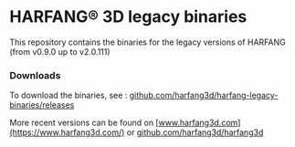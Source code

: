# HARFANG® 3D legacy binaries

This repository contains the binaries for the legacy versions of HARFANG (from v0.9.0 up to v2.0.111)

### Downloads

To download the binaries, see : [github.com/harfang3d/harfang-legacy-binaries/releases](https://github.com/harfang3d/harfang-legacy-binaries/releases)

More recent versions can be found on [www.harfang3d.com](https://www.harfang3d.com/) or [github.com/harfang3d/harfang3d](https://github.com/harfang3d/harfang3d)
